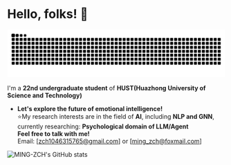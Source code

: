 
# Hello, folks! 🚀

<picture>
  <source media="(prefers-color-scheme: dark)" srcset="https://raw.githubusercontent.com/MING-ZCH/MING-ZCH/output/github-contribution-grid-snake-dark.svg">
  <source media="(prefers-color-scheme: light)" srcset="https://raw.githubusercontent.com/MING-ZCH/MING-ZCH/output/github-contribution-grid-snake.svg">
  <img alt="github contribution grid snake animation" src="https://raw.githubusercontent.com/MING-ZCH/MING-ZCH/output/github-contribution-grid-snake.svg">
</picture>

I'm a **22nd undergraduate student** of **HUST(Huazhong University of Science and Technology)**
* **Let's explore the future of emotional intelligence!** \
⭐My research interests are in the field of **AI**, including **NLP and GNN**, currently researching: **Psychological domain of LLM/Agent**\
**Feel free to talk with me!** \
Email: [zch1046315765@gmail.com] or [ming_zch@foxmail.com]

![MING-ZCH's GitHub stats](https://github-readme-stats.vercel.app/api?username=MING-ZCH&count_private=true&show_icons=true&theme=dracula)
